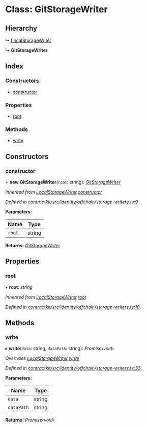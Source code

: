 # Class: GitStorageWriter

## Hierarchy

  ↳ [LocalStorageWriter](_identity_offchain_storage_writers_.localstoragewriter.md)

  ↳ **GitStorageWriter**

## Index

### Constructors

* [constructor](_identity_offchain_storage_writers_.gitstoragewriter.md#constructor)

### Properties

* [root](_identity_offchain_storage_writers_.gitstoragewriter.md#root)

### Methods

* [write](_identity_offchain_storage_writers_.gitstoragewriter.md#write)

## Constructors

###  constructor

\+ **new GitStorageWriter**(`root`: string): *[GitStorageWriter](_identity_offchain_storage_writers_.gitstoragewriter.md)*

*Inherited from [LocalStorageWriter](_identity_offchain_storage_writers_.localstoragewriter.md).[constructor](_identity_offchain_storage_writers_.localstoragewriter.md#constructor)*

*Defined in [contractkit/src/identity/offchain/storage-writers.ts:9](https://github.com/celo-org/celo-monorepo/blob/master/packages/contractkit/src/identity/offchain/storage-writers.ts#L9)*

**Parameters:**

Name | Type |
------ | ------ |
`root` | string |

**Returns:** *[GitStorageWriter](_identity_offchain_storage_writers_.gitstoragewriter.md)*

## Properties

###  root

• **root**: *string*

*Inherited from [LocalStorageWriter](_identity_offchain_storage_writers_.localstoragewriter.md).[root](_identity_offchain_storage_writers_.localstoragewriter.md#root)*

*Defined in [contractkit/src/identity/offchain/storage-writers.ts:10](https://github.com/celo-org/celo-monorepo/blob/master/packages/contractkit/src/identity/offchain/storage-writers.ts#L10)*

## Methods

###  write

▸ **write**(`data`: string, `dataPath`: string): *Promise‹void›*

*Overrides [LocalStorageWriter](_identity_offchain_storage_writers_.localstoragewriter.md).[write](_identity_offchain_storage_writers_.localstoragewriter.md#write)*

*Defined in [contractkit/src/identity/offchain/storage-writers.ts:33](https://github.com/celo-org/celo-monorepo/blob/master/packages/contractkit/src/identity/offchain/storage-writers.ts#L33)*

**Parameters:**

Name | Type |
------ | ------ |
`data` | string |
`dataPath` | string |

**Returns:** *Promise‹void›*
